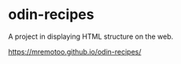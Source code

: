 # odin-recipes

A project in displaying HTML structure on the web.

https://mremotoo.github.io/odin-recipes/
